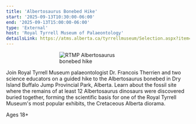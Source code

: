 ```yaml
---
title: 'Albertosaurus Bonebed Hike'
start: '2025-09-13T10:30:00-06:00'
end: '2025-09-13T15:00:00-06:00'
type: 'External'
host: 'Royal Tyrrell Museum of Palaeontology'
detailsLink: https://atms.alberta.ca/tyrrellmuseum/Selection.aspx?item=316&sch=206481
---
```


<figure style="display:flex; align-items: center; justify-content: center; flex-direction: column;">
    <img src="/events/2025/external/rtmpalbertosaurushike.jpg" alt="RTMP Albertosaurus bonebed hike" style="max-width: 50%;">
</figure>

Join Royal Tyrrell Museum palaeontologist Dr. Francois Therrien and two science educators on a guided hike to the Albertosaurus bonebed in Dry Island Buffalo Jump Provincial Park, Alberta. Learn about the fossil site where the remains of at least 12 Albertosaurus dinosaurs were discovered buried together, forming the scientific basis for one of the Royal Tyrrell Museum's most popular exhibits, the Cretaceous Alberta diorama.

Ages 18+
